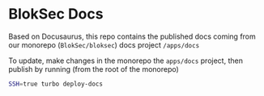 # BlokSec Docs

Based on Docusaurus, this repo contains the published docs coming from our monorepo (`BlokSec/bloksec`) docs project `/apps/docs`

To update, make changes in the monorepo the `apps/docs` project, then publish by running (from the root of the monorepo)

```bash
SSH=true turbo deploy-docs
```
